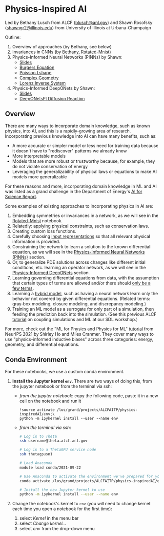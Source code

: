 # Physics-Inspired AI
Led by Bethany Lusch from ALCF (<blusch@anl.gov>) and Shawn Rosofsky (<shawngr2@illinois.edu>) from University of Illinois at Urbana-Champaign

Outline:
1. Overview of approaches (by Bethany, see below)
2. Invariances in CNNs (by Bethany, [Rotated-Mnist](Rotated-Mnist.ipynb))
3. Physics-Informed Neural Networks (PINNs) by Shawn: 
    * [Slides](PhysicsInspiredAI.pdf)
    * [Burgers Equation](Burgers.ipynb)
    * [Poisson Lshape](Poisson_Lshape.ipynb)
    * [Complex Geometry](Complex_Geometry.ipynb)
    * [Lorenz Inverse System](Lorenz_inverse_system.ipynb)
4. Physics-Informed DeepONets by Shawn: 
    * [Slides](PhysicsInspiredAI.pdf)
    * [DeepONetsPI Diffusion Reaction](DeepONetsPI_Diffusion_Reaction.ipynb)

## Overview
There are many ways to incorporate domain knowledge, such as known physics, into AI, and this is a rapidly-growing area of research. Incorporating previous knowledge into AI can have many benefits, such as: 
* A more accurate or simpler model or less need for training data because it doesn't have to "rediscover" patterns we already know
* More interpretable models
* Models that are more robust or trustworthy because, for example, they do not violate conservation of energy
* Leveraging the generalizability of physical laws or equations to make AI models more generalizable 

For these reasons and more, incorporating domain knowledge in ML and AI was listed as a grand challenge in the Department of Energy's [AI for Science Report](https://www.anl.gov/ai-for-science-report). 

Some examples of existing approaches to incorporating physics in AI are:
1. Embedding symmetries or invariances in a network, as we will see in the [Rotated-Mnist](Rotated-Mnist.ipynb) notebook.
2. Relatedly: applying physical constraints, such as conservation laws.
3. Creating custom loss functions.
4. Carefully choosing [input representations](https://jcheminf.biomedcentral.com/articles/10.1186/s13321-020-00460-5) so that all relevant physical information is provided.
5. Constraining the network to learn a solution to the known differential equation, as we will see in the [Physics-Informed Neural Networks (PINNs)](https://www.sciencedirect.com/science/article/pii/S0021999118307125) section.
6. Or, to generalize PDE solutions across changes like different initial conditions, etc. learning an operator network, as we will see in the [Physics-Informed DeepONets](https://www.science.org/doi/10.1126/sciadv.abi8605) section.
7. Learning governing differential equations from data, with the assumption that certain types of terms are allowed and/or there should [only be a few terms](https://www.pnas.org/content/113/15/3932).
8. Learning a [hybrid model](https://hal.archives-ouvertes.fr/hal-03137025/document), such as having a neural network learn only the behavior not covered by given differential equations. (Related terms: gray-box modeling, closure modeling, and discrepancy modeling.)
9. Training an ML model as a surrogate for only part of a simulation, then feeding the prediction back into the simulation. (See this previous ALCF [tutorial](https://github.com/argonne-lcf/sdl_ai_workshop/tree/master/05_Simulation_ML) on coupling simulations and ML at our SDL workshop.)

For more, check out the "ML for Physics and Physics for ML" [tutorial](https://neurips.cc/Conferences/2021/ScheduleMultitrack?event=21896) from NeurIPS 2021 by Shirley Ho and Miles Cranmer. They cover many ways to use "physics-informed inductive biases" across three categories: energy, geometry, and differential equations.

## Conda Environment
For these notebooks, we use a custom conda environment.
1. **Install the Jupyter kernel `env`**. There are two ways of doing this, from the jupyter notebook or from the terminal via ssh:

    - *from the jupyter notebook*: copy the following code, paste it in a new cell on the notebook and run it
      ```
      !source activate /lus/grand/projects/ALCFAITP/physics-inspiredAI/env;\
      python -m ipykernel install --user --name env
      ```
    
    - *from the terminal via ssh*: 

      ```bash
      # Log in to Theta
      ssh username@theta.alcf.anl.gov

      # Log in to a ThetaGPU service node
      ssh thetagpusn1

      # Load Anaconda
      module load conda/2021-09-22

      # Use Anaconda to activate the environment we've prepared for you
      conda activate /lus/grand/projects/ALCFAITP/physics-inspiredAI/env

      # Install the new Jupyter kernel to use
      python -m ipykernel install --user --name env
      ```
2. Change the notebook's kernel to `env` (you will need to change kernel each time you open a notebook for the first time):

    1. select *Kernel* in the menu bar
    1. select *Change kernel...*
    1. select *env* from the drop-down menu
